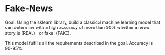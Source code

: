# Fake-News

Goal: Using the sklearn library, build a classical machine learning model that can determine with a high accuracy of more than 90% whether a news story is (REAL） or fake（FAKE).


This model fulfills all the requirements described in the goal. Accuracy is 90-95%
